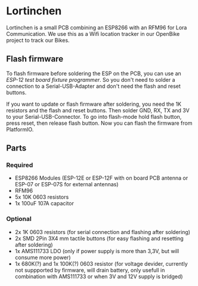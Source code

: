 # Lortinchen

Lortinchen is a small PCB combining an ESP8266 with an RFM96 for Lora Communication. We use this as a Wifi location tracker in our OpenBike project to track our Bikes.

## Flash firmware

To flash firmware before soldering the ESP on the PCB, you can use an *ESP-12 test board fixture programmer*. So you don't need to solder a connection to a Serial-USB-Adapter and don't need the flash and reset buttons.

If you want to update or flash firmware after soldering, you need the 1K resistors and the flash and reset  buttons. Then solder GND, RX, TX and 3V to your Serial-USB-Connector. To go into flash-mode hold flash button, press reset, then release flash button. Now you can flash the firmware from PlatformIO.

## Parts

### Required

 * ESP8266 Modules (ESP-12E or ESP-12F with on board PCB antenna or ESP-07 or ESP-07S for external antennas)
 * RFM96
 * 5x 10K 0603 resistors
 * 1x 100uF 107A capacitor

### Optional

 * 2x 1K 0603 resistors (for serial connection and flashing after soldering)
 * 2x SMD 2Pin 3X4 mm tactile buttons (for easy flashing and resetting after soldering)
 * 1x AMS111733 LDO (only if power supply is more than 3,3V, but will consume more power)
 * 1x 680K(?) and 1x 100K(?) 0603 resistor (for voltage devider, currently not suppported by firmware, will drain battery, only usefull in combination with AMS111733 or when 3V and 12V supply is bridged)